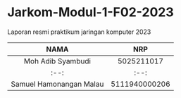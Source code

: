 # Jarkom-Modul-1-F02-2023
Laporan resmi praktikum jaringan komputer 2023

|**NAMA**|**NRP**|
| :--: | :--: |
|Moh Adib Syambudi|5025211017|
| :--: | :--: |
|Samuel Hamonangan Malau|5111940000206|

